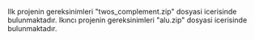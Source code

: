 Ilk projenin gereksinimleri "twos_complement.zip" dosyasi icerisinde bulunmaktadır.
Ikıncı  projenin gereksinimleri "alu.zip" dosyasi icerisinde bulunmaktadır.
